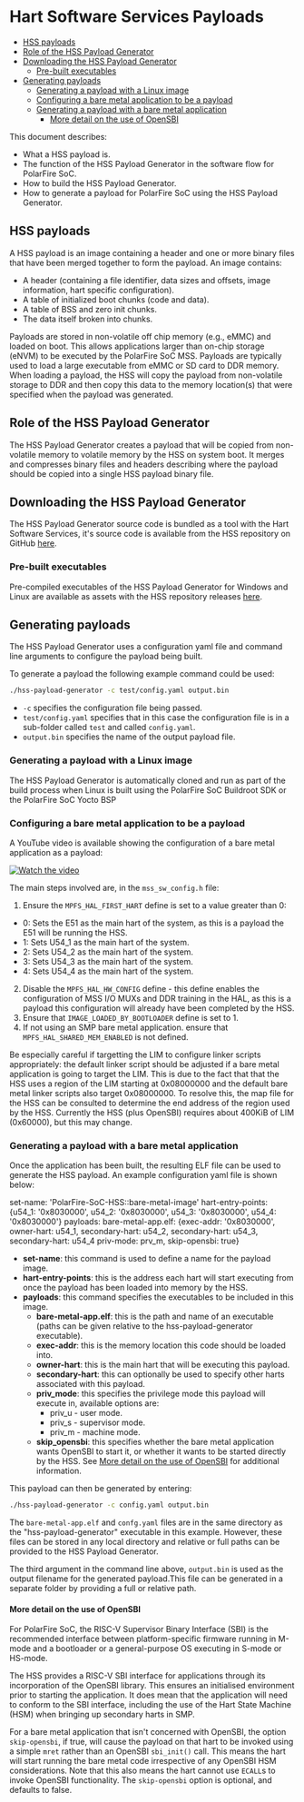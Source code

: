 # Hart Software Services Payloads

- [HSS payloads](#payload-info)
- [Role of the HSS Payload Generator](#info)
- [Downloading the HSS Payload Generator](#download)
  - [Pre-built executables](#executables)
- [Generating payloads](#payloads)
  - [Generating a payload with a Linux image](#linux-payload)
  - [Configuring a bare metal application to be a payload](#config-bare-metal-payload)
  - [Generating a payload with a bare metal application](#bare-metal-payload)
    - [More detail on the use of OpenSBI](#opensbi)

This document describes:

- What a HSS payload is.
- The function of the HSS Payload Generator in the software flow for PolarFire SoC.
- How to build the HSS Payload Generator.
- How to generate a payload for PolarFire SoC using the HSS Payload Generator.

<a name="payload-info"></a>

## HSS payloads

A HSS payload is an image containing a header and one or more binary files that have been merged together to form the payload. An image contains:

- A header (containing a file identifier, data sizes and offsets, image information, hart specific configuration).
- A table of initialized boot chunks (code and data).
- A table of BSS and zero init chunks.
- The data itself broken into chunks.

Payloads are stored in non-volatile off chip memory (e.g., eMMC) and loaded on boot. This allows applications larger than on-chip storage (eNVM) to be executed by the PolarFire SoC MSS. Payloads are typically used to load a large executable from eMMC or SD card to DDR memory. When loading a payload, the HSS will copy the payload from non-volatile storage to DDR and then copy this data to the memory location(s) that were specified when the payload was generated.

<a name="info"></a>

## Role of the HSS Payload Generator

The HSS Payload Generator creates a payload that will be copied from non-volatile memory to volatile memory by the HSS on system boot. It merges and compresses binary files and headers describing where the payload should be copied into a single HSS payload binary file.

<a name="download"></a>

## Downloading the HSS Payload Generator

The HSS Payload Generator source code is bundled as a tool with the Hart Software Services, it's source code is available from the HSS repository on GitHub [here](https://github.com/polarfire-soc/hart-software-services/tree/master/tools/hss-payload-generator).

<a name="executables"></a>

### Pre-built executables

Pre-compiled executables of the HSS Payload Generator for Windows and Linux are available as assets with the HSS repository releases [here](https://mi-v-ecosystem.github.io/redirects/releases-hart-software-services).

<a name="payloads"></a>

## Generating payloads

The HSS Payload Generator uses a configuration yaml file and command line arguments to configure the payload being built.

To generate a payload the following example command could be used:

```sh
./hss-payload-generator -c test/config.yaml output.bin
```

- `-c` specifies the configuration file being passed.
- `test/config.yaml` specifies that in this case the configuration file is in a sub-folder called `test` and called `config.yaml`.
- `output.bin` specifies the name of the output payload file.

<a name="linux-payload"></a>

### Generating a payload with a Linux image

The HSS Payload Generator is automatically cloned and run as part of the build process when Linux is built using the PolarFire SoC Buildroot SDK or the PolarFire SoC Yocto BSP

<a name="config-bare-metal-payload"></a>

### Configuring a bare metal application to be a payload

A YouTube video is available showing the configuration of a bare metal application as a payload:

[![Watch the video](https://img.youtube.com/vi/5Q3GZVD72GQ/0.jpg)](https://www.youtube.com/watch?v=5Q3GZVD72GQ&list=PL9B4edd-p2ahGOmnvJvFLvSID3N3-rJC6&index=2)

The main steps involved are, in the `mss_sw_config.h` file:

1. Ensure the `MPFS_HAL_FIRST_HART` define is set to a value greater than 0:
  - 0: Sets the E51 as the main hart of the system, as this is a payload the E51 will be running the HSS.
  - 1: Sets U54_1 as the main hart of the system.
  - 2: Sets U54_2 as the main hart of the system.
  - 3: Sets U54_3 as the main hart of the system.
  - 4: Sets U54_4 as the main hart of the system.
2. Disable the `MPFS_HAL_HW_CONFIG` define - this define enables the configuration of MSS I/O MUXs and DDR training in the HAL, as this is a payload this configuration will already have been completed by the HSS.
3. Ensure that `IMAGE_LOADED_BY_BOOTLOADER` define is set to 1.
4. If not using an SMP bare metal application. ensure that `MPFS_HAL_SHARED_MEM_ENABLED` is not defined.

Be especially careful if targetting the LIM to configure linker scripts appropriately: the default linker script should be adjusted if a bare metal application is going to target the LIM.
This is due to the fact that that the HSS uses a region of the LIM starting at 0x08000000 and the default bare metal linker scripts also target 0x08000000.
To resolve this, the map file for the HSS can be consulted to determine the end address of the region used by the HSS. Currently the HSS (plus OpenSBI) requires about 400KiB of LIM (0x60000), but this may change.

<a name="bare-metal-payload"></a>

### Generating a payload with a bare metal application

Once the application has been built, the resulting ELF file can be used to generate the HSS payload. An example configuration yaml file is shown below:

  set-name: 'PolarFire-SoC-HSS::bare-metal-image'
  hart-entry-points: {u54_1: '0x8030000', u54_2: '0x8030000', u54_3: '0x8030000', u54_4: '0x8030000'}
  payloads:
    bare-metal-app.elf: {exec-addr: '0x8030000', owner-hart: u54_1, secondary-hart: u54_2, secondary-hart: u54_3, secondary-hart: u54_4 priv-mode: prv_m, skip-opensbi: true}

- **set-name**: this command is used to define a name for the payload image.
- **hart-entry-points**: this is the address each hart will start executing from once the payload has been loaded into memory by the HSS.
- **payloads**: this command specifies the executables to be included in this image.
  - **bare-metal-app.elf**: this is the path and name of an executable (paths can be given relative to the hss-payload-generator executable).
  - **exec-addr**: this is the memory location this code should be loaded into.
  - **owner-hart**: this is the main hart that will be executing this payload.
  - **secondary-hart**: this can optionally be used to specify other harts associated with this payload.
  - **priv_mode**: this specifies the privilege mode this payload will execute in, available options are:
    - priv_u - user mode.
    - priv_s - supervisor mode.
    - priv_m - machine mode.
  - **skip_opensbi**: this specifies whether the bare metal application wants OpenSBI to start it, or whether it wants to be started directly by the HSS. See [More detail on the use of OpenSBI](#opensbi) for additional information.

This payload can then be generated by entering:

```sh
./hss-payload-generator -c config.yaml output.bin
```

The `bare-metal-app.elf` and `confg.yaml` files are in the same directory as the "hss-payload-generator" executable in this example. However, these files can be stored in any local directory and relative or full paths can be provided to the HSS Payload Generator.

The third argument in the command line above, `output.bin` is used as the output filename for the generated payload.This file can be generated in a separate folder by providing a full or relative path.

<a name="opensbi"></a>

#### More detail on the use of OpenSBI

For PolarFire SoC, the RISC-V Supervisor Binary Interface (SBI) is the recommended interface between platform-specific firmware running in M-mode and a bootloader or a general-purpose OS executing in S-mode or HS-mode.

The HSS provides a RISC-V SBI interface for applications through its incorporation of the OpenSBI library.  This ensures an initialised environment prior to starting the application. It does mean that the application will need to conform to the SBI interface, including the use of the Hart State Machine (HSM) when bringing up secondary harts in SMP.

For a bare metal application that isn't concerned with OpenSBI, the option `skip-opensbi`, if true, will cause the payload on that hart to be invoked using a simple `mret` rather than an OpenSBI `sbi_init()` call. This means the hart will start running the bare metal code irrespective of any OpenSBI HSM considerations. Note that this also means the hart cannot use `ECALL`s to invoke OpenSBI functionality.  The `skip-opensbi` option is optional, and defaults to false.
